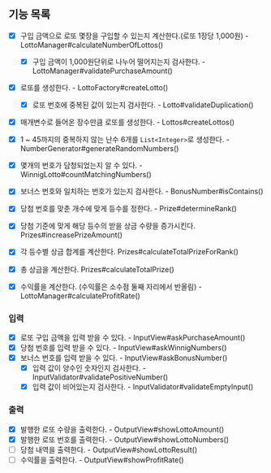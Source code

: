 ## 기능 목록

- [x] 구입 금액으로 로또 몇장을 구입할 수 있는지 계산한다.(로또 1장당 1,000원) - LottoManager#calculateNumberOfLottos()
  - [x] 구입 금액이 1,000원단위로 나누어 떨어지는지 검사한다. - LottoManager#validatePurchaseAmount()
- [x] 로또를 생성한다. - LottoFactory#createLotto()
  - [x] 로또 번호에 중복된 값이 있는지 검사한다. - Lotto#validateDuplication()
- [x] 매개변수로 들어온 장수만큼 로또를 생성한다. - Lottos#createLottos()
- [x] 1 ~ 45까지의 중복하지 않는 난수 6개를 `List<Integer>`로 생성한다. - NumberGenerator#generateRandomNumbers()

- [x] 몇개의 번호가 담청되었는지 알 수 있다. - WinnigLotto#countMatchingNumbers()
- [x] 보너스 번호와 일치하는 번호가 있는지 검사한다. - BonusNumber#isContains()
- [x] 당첨 번호를 맞춘 개수에 맞게 등수를 정한다. - Prize#determineRank()
- [x] 당첨 기준에 맞게 해당 등수의 받을 상금 수량을 증가시킨다. Prizes#increasePrizeAmount()
- [x] 각 등수별 상금 합계를 계산한다. Prizes#calculateTotalPrizeForRank()
- [x] 총 상금을 계산한다. Prizes#calculateTotalPrize()
- [x] 수익률을 계산한다. (수익률은 소수점 둘째 자리에서 반올림) - LottoManager#calculateProfitRate()

### 입력
- [x] 로또 구입 금액을 입력 받을 수 있다. - InputView#askPurchaseAmount()
- [x] 당첨 번호를 입력 받을 수 있다. - InputView#askWinnigNumbers()
- [x] 보너스 번호를 입력 받을 수 있다. - InputView#askBonusNumber()
    - [x] 입력 값이 양수인 숫자인지 검사한다. - InputValidator#validatePositiveNumber()
    - [x] 입력 값이 비어있는지 검사한다. - InputValidator#validateEmptyInput()
      
### 출력
- [x] 발행한 로또 수량을 출력한다. - OutputView#showLottoAmount()
- [x] 발행한 로또 번호를 출력한다. - OutputView#showLottoNumbers()
- [ ] 당첨 내역을 출력한다. - OutputView#showLottoResult()
- [ ] 수익률을 출력한다. - OutputView#showProfitRate()
